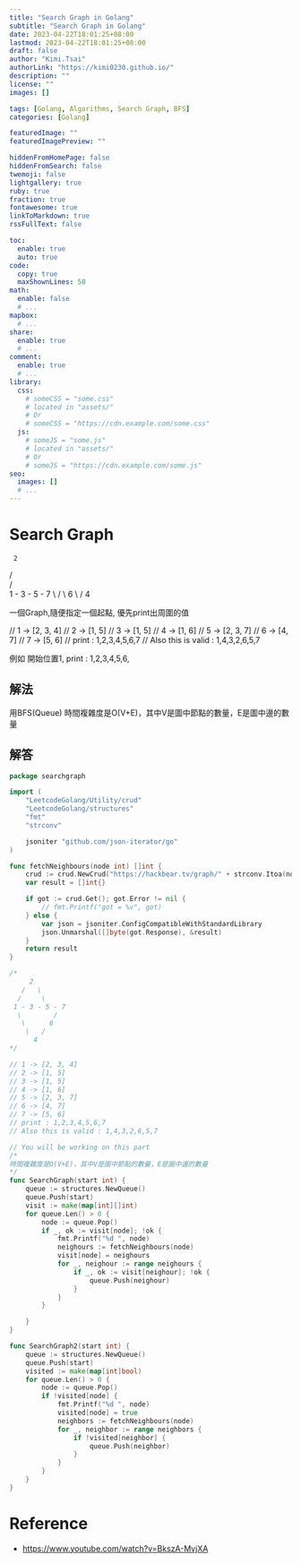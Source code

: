 ```yaml
---
title: "Search Graph in Golang"
subtitle: "Search Graph in Golang"
date: 2023-04-22T18:01:25+08:00
lastmod: 2023-04-22T18:01:25+08:00
draft: false
author: "Kimi.Tsai"
authorLink: "https://kimi0230.github.io/"
description: ""
license: ""
images: []

tags: [Golang, Algorithms, Search Graph, BFS]
categories: [Golang]

featuredImage: ""
featuredImagePreview: ""

hiddenFromHomePage: false
hiddenFromSearch: false
twemoji: false
lightgallery: true
ruby: true
fraction: true
fontawesome: true
linkToMarkdown: true
rssFullText: false

toc:
  enable: true
  auto: true
code:
  copy: true
  maxShownLines: 50
math:
  enable: false
  # ...
mapbox:
  # ...
share:
  enable: true
  # ...
comment:
  enable: true
  # ...
library:
  css:
    # someCSS = "some.css"
    # located in "assets/"
    # Or
    # someCSS = "https://cdn.example.com/some.css"
  js:
    # someJS = "some.js"
    # located in "assets/"
    # Or
    # someJS = "https://cdn.example.com/some.js"
seo:
  images: []
  # ...
---
```


# Search Graph


     2
   /   \
  /     \
 1 - 3 - 5 - 7
  \        /
   \      6
    \   /
      4

一個Graph,隨便指定一個起點, 優先print出周圍的值

// 1 -> [2, 3, 4]
// 2 -> [1, 5]
// 3 -> [1, 5]
// 4 -> [1, 6]
// 5 -> [2, 3, 7]
// 6 -> [4, 7]
// 7 -> [5, 6]
// print : 1,2,3,4,5,6,7
// Also this is valid : 1,4,3,2,6,5,7

例如 開始位置1, print : 1,2,3,4,5,6,


## 解法
用BFS(Queue)
時間複雜度是O(V+E)，其中V是圖中節點的數量，E是圖中邊的數量

## 解答
```go
package searchgraph

import (
	"LeetcodeGolang/Utility/crud"
	"LeetcodeGolang/structures"
	"fmt"
	"strconv"

	jsoniter "github.com/json-iterator/go"
)

func fetchNeighbours(node int) []int {
	crud := crud.NewCrud("https://hackbear.tv/graph/" + strconv.Itoa(node))
	var result = []int{}

	if got := crud.Get(); got.Error != nil {
		// fmt.Printf("got = %v", got)
	} else {
		var json = jsoniter.ConfigCompatibleWithStandardLibrary
		json.Unmarshal([]byte(got.Response), &result)
	}
	return result
}

/*
     2
   /   \
  /     \
 1 - 3 - 5 - 7
  \        /
   \      6
    \   /
      4
*/

// 1 -> [2, 3, 4]
// 2 -> [1, 5]
// 3 -> [1, 5]
// 4 -> [1, 6]
// 5 -> [2, 3, 7]
// 6 -> [4, 7]
// 7 -> [5, 6]
// print : 1,2,3,4,5,6,7
// Also this is valid : 1,4,3,2,6,5,7

// You will be working on this part
/*
時間複雜度是O(V+E)，其中V是圖中節點的數量，E是圖中邊的數量
*/
func SearchGraph(start int) {
	queue := structures.NewQueue()
	queue.Push(start)
	visit := make(map[int][]int)
	for queue.Len() > 0 {
		node := queue.Pop()
		if _, ok := visit[node]; !ok {
			fmt.Printf("%d ", node)
			neighours := fetchNeighbours(node)
			visit[node] = neighours
			for _, neighour := range neighours {
				if _, ok := visit[neighour]; !ok {
					queue.Push(neighour)
				}
			}
		}

	}
}

func SearchGraph2(start int) {
	queue := structures.NewQueue()
	queue.Push(start)
	visited := make(map[int]bool)
	for queue.Len() > 0 {
		node := queue.Pop()
		if !visited[node] {
			fmt.Printf("%d ", node)
			visited[node] = true
			neighbors := fetchNeighbours(node)
			for _, neighbor := range neighbors {
				if !visited[neighbor] {
					queue.Push(neighbor)
				}
			}
		}
	}
}

```

# Reference
* https://www.youtube.com/watch?v=BkszA-MvjXA